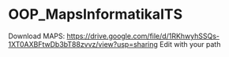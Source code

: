 # OOP_MapsInformatikaITS
Download MAPS: https://drive.google.com/file/d/1RKhwyhSSQs-1XT0AXBFtwDb3bT88zvvz/view?usp=sharing
Edit with your path
